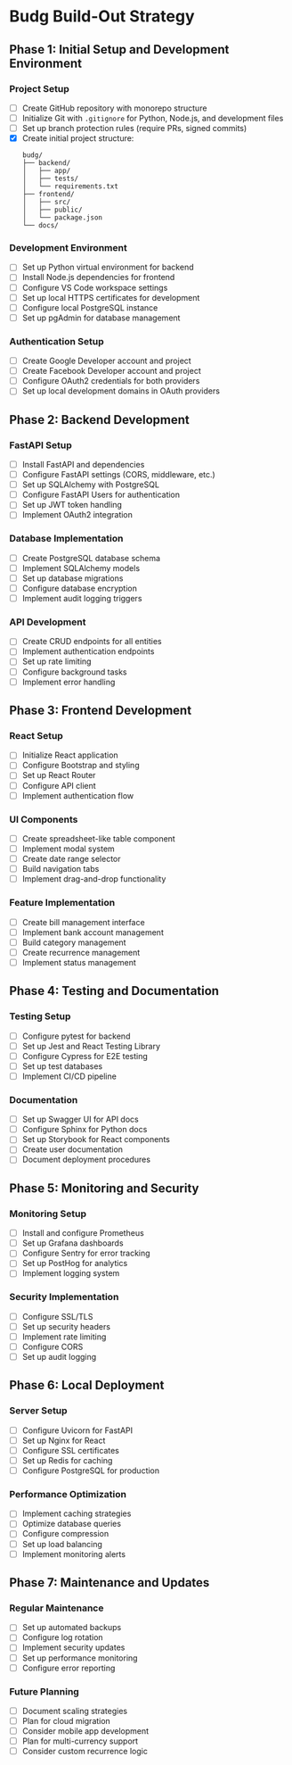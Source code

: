 # Budg Build-Out Strategy

## Phase 1: Initial Setup and Development Environment

### Project Setup
- [ ] Create GitHub repository with monorepo structure
- [ ] Initialize Git with `.gitignore` for Python, Node.js, and development files
- [ ] Set up branch protection rules (require PRs, signed commits)
- [X] Create initial project structure:
  ```
  budg/
  ├── backend/
  │   ├── app/
  │   ├── tests/
  │   └── requirements.txt
  ├── frontend/
  │   ├── src/
  │   ├── public/
  │   └── package.json
  └── docs/
  ```

### Development Environment
- [ ] Set up Python virtual environment for backend
- [ ] Install Node.js dependencies for frontend
- [ ] Configure VS Code workspace settings
- [ ] Set up local HTTPS certificates for development
- [ ] Configure local PostgreSQL instance
- [ ] Set up pgAdmin for database management

### Authentication Setup
- [ ] Create Google Developer account and project
- [ ] Create Facebook Developer account and project
- [ ] Configure OAuth2 credentials for both providers
- [ ] Set up local development domains in OAuth providers

## Phase 2: Backend Development

### FastAPI Setup
- [ ] Install FastAPI and dependencies
- [ ] Configure FastAPI settings (CORS, middleware, etc.)
- [ ] Set up SQLAlchemy with PostgreSQL
- [ ] Configure FastAPI Users for authentication
- [ ] Set up JWT token handling
- [ ] Implement OAuth2 integration

### Database Implementation
- [ ] Create PostgreSQL database schema
- [ ] Implement SQLAlchemy models
- [ ] Set up database migrations
- [ ] Configure database encryption
- [ ] Implement audit logging triggers

### API Development
- [ ] Create CRUD endpoints for all entities
- [ ] Implement authentication endpoints
- [ ] Set up rate limiting
- [ ] Configure background tasks
- [ ] Implement error handling

## Phase 3: Frontend Development

### React Setup
- [ ] Initialize React application
- [ ] Configure Bootstrap and styling
- [ ] Set up React Router
- [ ] Configure API client
- [ ] Implement authentication flow

### UI Components
- [ ] Create spreadsheet-like table component
- [ ] Implement modal system
- [ ] Create date range selector
- [ ] Build navigation tabs
- [ ] Implement drag-and-drop functionality

### Feature Implementation
- [ ] Create bill management interface
- [ ] Implement bank account management
- [ ] Build category management
- [ ] Create recurrence management
- [ ] Implement status management

## Phase 4: Testing and Documentation

### Testing Setup
- [ ] Configure pytest for backend
- [ ] Set up Jest and React Testing Library
- [ ] Configure Cypress for E2E testing
- [ ] Set up test databases
- [ ] Implement CI/CD pipeline

### Documentation
- [ ] Set up Swagger UI for API docs
- [ ] Configure Sphinx for Python docs
- [ ] Set up Storybook for React components
- [ ] Create user documentation
- [ ] Document deployment procedures

## Phase 5: Monitoring and Security

### Monitoring Setup
- [ ] Install and configure Prometheus
- [ ] Set up Grafana dashboards
- [ ] Configure Sentry for error tracking
- [ ] Set up PostHog for analytics
- [ ] Implement logging system

### Security Implementation
- [ ] Configure SSL/TLS
- [ ] Set up security headers
- [ ] Implement rate limiting
- [ ] Configure CORS
- [ ] Set up audit logging

## Phase 6: Local Deployment

### Server Setup
- [ ] Configure Uvicorn for FastAPI
- [ ] Set up Nginx for React
- [ ] Configure SSL certificates
- [ ] Set up Redis for caching
- [ ] Configure PostgreSQL for production

### Performance Optimization
- [ ] Implement caching strategies
- [ ] Optimize database queries
- [ ] Configure compression
- [ ] Set up load balancing
- [ ] Implement monitoring alerts

## Phase 7: Maintenance and Updates

### Regular Maintenance
- [ ] Set up automated backups
- [ ] Configure log rotation
- [ ] Implement security updates
- [ ] Set up performance monitoring
- [ ] Configure error reporting

### Future Planning
- [ ] Document scaling strategies
- [ ] Plan for cloud migration
- [ ] Consider mobile app development
- [ ] Plan for multi-currency support
- [ ] Consider custom recurrence logic 